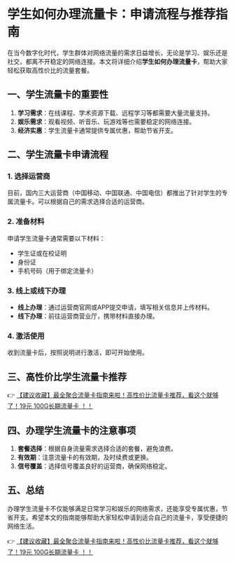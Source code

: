 # 学生如何办理流量卡：申请流程与推荐指南

在当今数字化时代，学生群体对网络流量的需求日益增长，无论是学习、娱乐还是社交，都离不开稳定的网络连接。本文将详细介绍**学生如何办理流量卡**，帮助大家轻松获取高性价比的流量套餐。

## 一、学生流量卡的重要性

1. **学习需求**：在线课程、学术资源下载、远程学习等都需要大量流量支持。
2. **娱乐需求**：观看视频、听音乐、玩游戏等也需要稳定的网络连接。
3. **经济实惠**：学生流量卡通常提供专属优惠，帮助节省开支。

## 二、学生流量卡申请流程

### 1. 选择运营商
目前，国内三大运营商（中国移动、中国联通、中国电信）都推出了针对学生的专属流量卡。可以根据自己的需求选择合适的运营商。

### 2. 准备材料
申请学生流量卡通常需要以下材料：
- 学生证或在校证明
- 身份证
- 手机号码（用于绑定流量卡）

### 3. 线上或线下办理
- **线上办理**：通过运营商官网或APP提交申请，填写相关信息并上传材料。
- **线下办理**：前往运营商营业厅，携带材料直接办理。

### 4. 激活使用
收到流量卡后，按照说明进行激活，即可开始使用。

## 三、高性价比学生流量卡推荐

👉 [【建议收藏】最全聚合流量卡指南来啦！高性价比流量卡推荐，看这个就够了！19元 100G长期流量卡 ！！](https://bit.ly/Liuliangka)

## 四、办理学生流量卡的注意事项

1. **套餐选择**：根据自身流量需求选择合适的套餐，避免浪费。
2. **有效期**：注意流量卡的有效期，及时续费或更换。
3. **信号覆盖**：选择信号覆盖良好的运营商，确保网络稳定。

## 五、总结

办理学生流量卡不仅能够满足日常学习和娱乐的网络需求，还能享受专属优惠，节省开支。希望本文的指南能够帮助大家轻松申请到适合自己的流量卡，享受便捷的网络生活。

👉 [【建议收藏】最全聚合流量卡指南来啦！高性价比流量卡推荐，看这个就够了！19元 100G长期流量卡 ！！](https://bit.ly/Liuliangka)